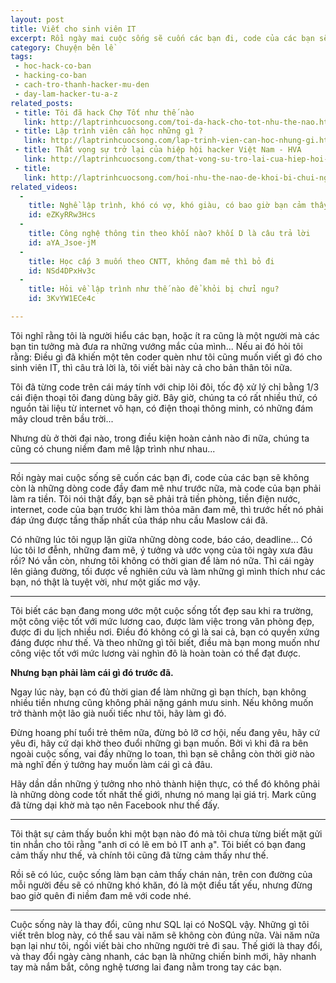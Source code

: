 ```yaml
---
layout: post
title: Viết cho sinh viên IT
excerpt: Rồi ngày mai cuộc sống sẽ cuốn các bạn đi, code của các bạn sẽ không còn là những dòng code đầy đam mê như trước nữa, mà code của bạn phải làm ra tiền. Tôi nói thật đấy, bạn sẽ phải trả tiền phòng, tiền điện nước, internet, code của bạn trước khi làm thỏa mãn đam mê, thì trước hết nó phải đáp ứng được tầng thấp nhất của tháp nhu cầu Maslow cái đã.
category: Chuyện bên lề
tags:
 - hoc-hack-co-ban
 - hacking-co-ban
 - cach-tro-thanh-hacker-mu-den
 - day-lam-hacker-tu-a-z
related_posts:
 - title: Tôi đã hack Chợ Tốt như thế nào
   link: http://laptrinhcuocsong.com/toi-da-hack-cho-tot-nhu-the-nao.html
 - title: Lập trình viên cần học những gì ?
   link: http://laptrinhcuocsong.com/lap-trinh-vien-can-hoc-nhung-gi.html
 - title: Thất vọng sự trở lại của hiệp hội hacker Việt Nam - HVA
   link: http://laptrinhcuocsong.com/that-vong-su-tro-lai-cua-hiep-hoi-hacker-viet-nam-hva.html
 - title:
   link: http://laptrinhcuocsong.com/hoi-nhu-the-nao-de-khoi-bi-chui-ngu.html
related_videos:
  -
    title: Nghề lập trình, khó có vợ, khó giàu, có bao giờ bạn cảm thấy chán nản
    id: eZKyRRw3Hcs
  -
    title: Công nghệ thông tin theo khối nào? khối D là câu trả lời
    id: aYA_Jsoe-jM
  -
    title: Học cấp 3 muốn theo CNTT, không đam mê thì bỏ đi
    id: NSd4DPxHv3c
  -
    title: Hỏi về lập trình như thế nào để khỏi bị chửi ngu?
    id: 3KvYW1ECe4c

---
```


Tôi nghĩ rằng tôi là người hiểu các bạn, hoặc ít ra cũng là một người mà các bạn tin tưởng mà đưa ra những vướng mắc của mình... Nếu ai đó hỏi tôi rằng: Điều gì đã khiến một tên coder quèn như tôi cũng muốn viết gì đó cho sinh viên IT, thì câu trả lời là, tôi viết bài này cả cho bản thân tôi nữa.

Tôi đã từng code trên cái máy tính với chip lõi đôi, tốc độ xử lý chỉ bằng 1/3 cái điện thoại tôi đang dùng bây giờ. Bây giờ, chúng ta có rất nhiều thứ, có nguồn tài liệu từ internet vô hạn, có điện thoại thông minh, có những đám mây cloud trên bầu trời... 

Nhưng dù ở thời đại nào, trong điều kiện hoàn cảnh nào đi nữa, chúng ta cũng có chung niềm đam mê lập trình như nhau...

-----

Rồi ngày mai cuộc sống sẽ cuốn các bạn đi, code của các bạn sẽ không còn là những dòng code đầy đam mê như trước nữa, mà code của bạn phải làm ra tiền. Tôi nói thật đấy, bạn sẽ phải trả tiền phòng, tiền điện nước, internet, code của bạn trước khi làm thỏa mãn đam mê, thì trước hết nó phải đáp ứng được tầng thấp nhất của tháp nhu cầu Maslow cái đã.

Có những lúc tôi ngụp lặn giữa những dòng code, báo cáo,  deadline... Có lúc tôi lơ đễnh, những đam mê, ý tưởng và ước vọng của tôi ngày xưa đâu rồi? Nó vẫn còn, nhưng tôi không có thời gian để làm nó nữa. Thì cái ngày lên giảng đường, tối được về nghiên cứu và làm những gì mình thích như các bạn, nó thật là tuyệt vời, như một giấc mơ vậy.

-----

Tôi biết các bạn đang mong ước một cuộc sống tốt đẹp sau khi ra trường, một công việc tốt với mức lương cao, được làm việc trong văn phòng đẹp, được đi du lịch nhiều nơi. Điều đó không có gì là sai cả, bạn có quyền xứng đáng được như thế. Và theo những gì tôi biết, điều mà bạn mong muốn như công việc tốt với mức lương vài nghìn đô là hoàn toàn có thể đạt được.

**Nhưng bạn phải làm cái gì đó trước đã.**

Ngay lúc này, bạn có đủ thời gian để làm những gì bạn thích, bạn không nhiều tiền nhưng cũng không phải nặng gánh mưu sinh. Nếu không muốn trở thành một lão già nuối tiếc như tôi, hãy làm gì đó.

Đừng hoang phí tuổi trẻ thêm nữa,  đừng bỏ lỡ cơ hội, nếu đang yêu, hãy cứ yêu đi, hãy cứ dại khờ theo đuổi những gì bạn muốn. Bởi vì khi đã ra bên ngoài cuộc sống, vai đầy những lo toan, thì bạn sẽ chẳng còn thời giờ nào mà nghĩ đến ý tưởng hay muốn làm cái gì cả đâu.

Hãy dần dần những ý tưởng nho nhỏ thành hiện thực, có thể đó không phải là những dòng code tốt nhất thế giới, nhưng nó mang lại giá trị. Mark cũng đã từng dại khờ mà tạo nên Facebook như thế đấy.

-----

Tôi thật sự cảm thấy buồn khi một bạn nào đó mà tôi chưa từng biết mặt gửi tin nhắn cho tôi rằng "anh ơi có lẽ em bỏ IT anh ạ". Tôi biết có bạn đang cảm thấy như thế, và chính tôi cũng đã từng cảm thấy như thế.

Rồi sẽ có lúc, cuộc sống làm bạn cảm thấy chán nản, trên con đường của mỗi người đều sẽ có những khó khăn, đó là một điều tất yếu, nhưng đừng bao giờ quên đi niềm đam mê với code nhé.

-----

Cuộc sống này là thay đổi, cũng như SQL lại có NoSQL vậy. Những gì tôi viết trên blog này, có thể sau vài năm sẽ không còn đúng nữa. Vài năm nữa bạn lại như tôi, ngồi viết bài cho những người trẻ đi sau. Thế giới là thay đổi, và thay đổi ngày càng nhanh, các bạn là những chiến binh mới, hãy nhanh tay mà nắm bắt, công nghệ tương lai đang nằm trong tay các bạn.